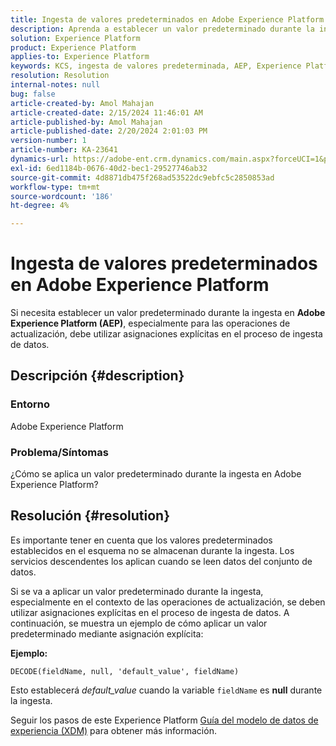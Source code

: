 ```yaml
---
title: Ingesta de valores predeterminados en Adobe Experience Platform
description: Aprenda a establecer un valor predeterminado durante la ingesta en Adobe Experience Platform. Utilice asignaciones explícitas en el proceso de ingesta de datos.
solution: Experience Platform
product: Experience Platform
applies-to: Experience Platform
keywords: KCS, ingesta de valores predeterminada, AEP, Experience Platform, conjunto de datos, nombre de campo
resolution: Resolution
internal-notes: null
bug: false
article-created-by: Amol Mahajan
article-created-date: 2/15/2024 11:46:01 AM
article-published-by: Amol Mahajan
article-published-date: 2/20/2024 2:01:03 PM
version-number: 1
article-number: KA-23641
dynamics-url: https://adobe-ent.crm.dynamics.com/main.aspx?forceUCI=1&pagetype=entityrecord&etn=knowledgearticle&id=3bca0ac5-f7cb-ee11-9079-6045bd006b25
exl-id: 6ed1184b-0676-40d2-bec1-29527746ab32
source-git-commit: 4d8871db475f268ad53522dc9ebfc5c2850853ad
workflow-type: tm+mt
source-wordcount: '186'
ht-degree: 4%

---
```


# Ingesta de valores predeterminados en Adobe Experience Platform


Si necesita establecer un valor predeterminado durante la ingesta en <b>Adobe Experience Platform (AEP)</b>, especialmente para las operaciones de actualización, debe utilizar asignaciones explícitas en el proceso de ingesta de datos.

## Descripción {#description}


### <b>Entorno</b>

Adobe Experience Platform



### <b>Problema/Síntomas</b>

¿Cómo se aplica un valor predeterminado durante la ingesta en Adobe Experience Platform?


## Resolución {#resolution}


Es importante tener en cuenta que los valores predeterminados establecidos en el esquema no se almacenan durante la ingesta. Los servicios descendentes los aplican cuando se leen datos del conjunto de datos.



Si se va a aplicar un valor predeterminado durante la ingesta, especialmente en el contexto de las operaciones de actualización, se deben utilizar asignaciones explícitas en el proceso de ingesta de datos.
A continuación, se muestra un ejemplo de cómo aplicar un valor predeterminado mediante asignación explícita:



<b>Ejemplo:</b>

`DECODE(fieldName, null, 'default_value', fieldName)`

Esto establecerá *default_value* cuando la variable `fieldName` es <b>null</b> durante la ingesta.



Seguir los pasos de este Experience Platform [Guía del modelo de datos de experiencia (XDM)](https://experienceleague.adobe.com/docs/experience-platform/xdm/ui/fields/overview.html) para obtener más información.
